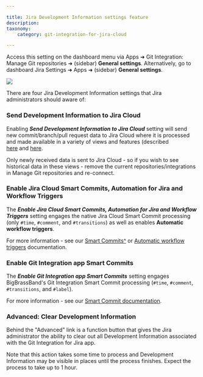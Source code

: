 ```yaml
---

title: Jira Development Information settings feature
description:
taxonomy:
    category: git-integration-for-jira-cloud

---
```

Access this setting on the dashboard menu via Apps ➜ Git Integration: Manage Git repositories ➜ (sidebar) **General settings**. Alternatively, go to dashboard Jira Settings ➜ Apps ➜ (sidebar) **General settings**.

![](https://bigbrassband.atlassian.net/wiki/download/attachments/1941373113/gitcloud-gencfg-jira-dev-info-settings.png?version=1&modificationDate=1631349902457&cacheVersion=1&api=v2)

There are four Jira Development Information settings that Jira administrators should aware of:

### Send Development Information to Jira Cloud

Enabling _**Send Development Information to Jira Cloud**_ setting will send new commit/branch/pull request data to Jira Cloud where it is processed and made available in a variety of views and features (described [here](/git-integration-for-jira-cloud/development-information-views-gij-cloud) and [here](/git-integration-for-jira-cloud/jira-development-information-gij-cloud).

Only newly received data is sent to Jira Cloud - so if you wish to see historical data in these views - remove the current repositories/integrations in Manage Git repositories and re-connect.

### Enable Jira Cloud Smart Commits, Automation for Jira and Workflow Triggers

The _**Enable Jira Cloud Smart Commits, Automation for Jira and Workflow Triggers**_ setting engages the native Jira Cloud Smart Commit processing (only `#time`, `#comment`, and `#transitions`) as well as enables **Automatic workflow triggers**.

For more information - see our [Smart Commits^](/git-integration-for-jira-cloud/smart-commits-gij-cloud) or [Automatic workflow triggers](/git-integration-for-jira-cloud/automatic-workflow-triggers-gij-cloud) documentation.

### Enable Git Integration app Smart Commits

The _**Enable Git Integration app Smart Commits**_ setting engages BigBrassBand's Git Integration Smart Commit processing (`#time`, `#comment`, `#transitions`, and `#label`).

For more information - see our [Smart Commit documentation](/git-integration-for-jira-cloud/smart-commits-gij-cloud).

### Advanced: Clear Development Information

Behind the "Advanced" link is a function button that gives the Jira administrator the ability to clear out all Development Information associated with the Git Integration for Jira app.

Note that this action takes some time to process and Development Information may be visible in places until the process finishes. Expect the process to take up to 1 hour.

